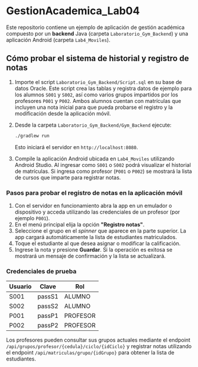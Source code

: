 # GestionAcademica_Lab04

Este repositorio contiene un ejemplo de aplicación de gestión académica
compuesto por un **backend** Java (carpeta `Laboratorio_Gym_Backend`) y una
aplicación Android (carpeta `Lab4_Moviles`).

## Cómo probar el sistema de historial y registro de notas

1. Importe el script `Laboratorio_Gym_Backend/Script.sql` en su base de datos
   Oracle.  Este script crea las tablas y registra datos de ejemplo para los
   alumnos `S001` y `S002`, así como varios grupos impartidos por los profesores
   `P001` y `P002`.  Ambos alumnos cuentan con matrículas que incluyen una nota
   inicial para que pueda probarse el registro y la modificación desde la
   aplicación móvil.
2. Desde la carpeta `Laboratorio_Gym_Backend/Gym_Backend` ejecute:

   ```bash
   ./gradlew run
   ```

   Esto iniciará el servidor en `http://localhost:8080`.
3. Compile la aplicación Android ubicada en `Lab4_Moviles` utilizando Android
   Studio.  Al ingresar como `S001` o `S002` podrá visualizar el historial de
   matrículas.  Si ingresa como profesor (`P001` o `P002`) se mostrará la lista
   de cursos que imparte para registrar notas.

### Pasos para probar el registro de notas en la aplicación móvil

1. Con el servidor en funcionamiento abra la app en un emulador o dispositivo
   y acceda utilizando las credenciales de un profesor (por ejemplo `P001`).
2. En el menú principal elija la opción **"Registro notas"**.
3. Seleccione el grupo en el *spinner* que aparece en la parte superior. La app
   cargará automáticamente la lista de estudiantes matriculados.
4. Toque el estudiante al que desea asignar o modificar la calificación.
5. Ingrese la nota y presione **Guardar**. Si la operación es exitosa se
   mostrará un mensaje de confirmación y la lista se actualizará.

### Credenciales de prueba

| Usuario | Clave  | Rol      |
|---------|-------|----------|
| S001    | passS1| ALUMNO   |
| S002    | passS2| ALUMNO   |
| P001    | passP1| PROFESOR |
| P002    | passP2| PROFESOR |

Los profesores pueden consultar sus grupos actuales mediante el endpoint
`/api/grupos/profesor/{cedula}/ciclo/{idCiclo}` y registrar notas utilizando el
endpoint `/api/matriculas/grupo/{idGrupo}` para obtener la lista de estudiantes.
